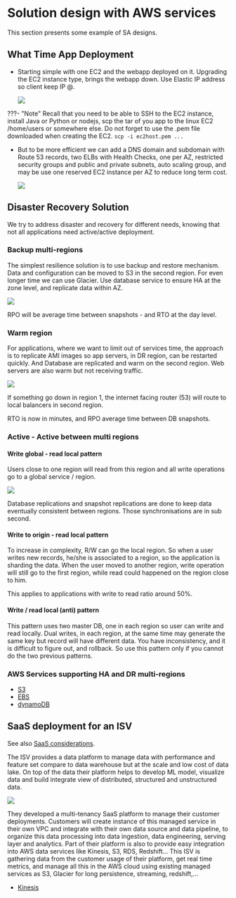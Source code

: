 # Solution design with AWS services

This section presents some example of SA designs.

## What Time App Deployment

* Starting simple with one EC2 and the webapp deployed on it. Upgrading the EC2 instance type, brings the webapp down. Use Elastic IP address so client keep IP @.

    ![](./diagrams/simple-quarkus-app.drawio.svg)

???- "Note"
    Recall that you need to be able to SSH to the EC2 instance, install Java or Python or nodejs, scp the tar of you app to the linux EC2 /home/users or somewhere else. Do not forget to use the .pem file downloaded when creating the EC2. `scp -i ec2host.pem ...`

* But to be more efficient we can add a DNS domain and subdomain with Route 53 records, two ELBs with Health Checks, one per AZ, restricted security groups and public and private subnets, auto scaling group, and may be use one reserved EC2 instance per AZ to reduce long term cost.

    ![](./diagrams/better-quarkus-app.drawio.svg)

## Disaster Recovery Solution

We try to address disaster and recovery for different needs, knowing that not all applications need active/active deployment.

### Backup multi-regions

The simplest resilience solution is to use backup and restore mechanism. Data and configuration can be moved to S3 in the second region. For even longer time we can use Glacier. Use database service to ensure HA at the zone level, and replicate data within AZ.

![](./images/backup-mr.png)

RPO will be average time between snapshots - and RTO at the day level.

### Warm region

For applications, where we want to limit out of services time, the approach is to replicate AMI images so app servers, in DR region, can be restarted quickly. And Database are replicated and warm on the second region. Web servers are also warm but not receiving traffic.

![](./images/warm-dr.png)

If something go down in region 1, the internet facing router (53) will route to local balancers in second region.

RTO is now in minutes, and RPO average time between DB snapshots. 

### Active - Active between multi regions

#### Write global - read local pattern

Users close to one region will read from this region and all write operations go to a global service / region.

![](./images/write-global.png)

Database replications and snapshot replications are done to keep data eventually consistent between regions. Those synchronisations are in sub second.

#### Write to origin - read local pattern

To increase in complexity, R/W can go the local region. So when a user writes new records, he/she is associated to a region, so the application is sharding the data. When the user moved to another region, write operation will still go to the first region, while read could happened on the region close to him.

This applies to applications with write to read ratio around 50%.

#### Write / read local (anti) pattern

This pattern uses two master DB, one in each region so user can write and read locally. Dual writes, in each region, at the same time may generate the same key but record will have different data. 
You have inconsistency, and it is difficult to figure out, and rollback.
So use this pattern only if you cannot do the two previous patterns.

### AWS Services supporting HA and DR multi-regions

* [S3](../../infra/storage/#s3)
* [EBS](../../infra/storage/#amazon-elastic-block-storage-ebs)
* [dynamoDB](../../data/#dynamodb)

## SaaS deployment for an ISV

See also [SaaS considerations](./saas.md).

The ISV provides a data platform to manage data with performance and feature set compare to data warehouse but at the scale and low cost of data lake. 
On top of the data their platform helps to develop ML model, visualize data and build integrate view of distributed, structured and unstructured data.

![](./images/datalake-isv.png)

They developed a multi-tenancy SaaS platform to manage their customer deployments. Customers will create instance of this managed service in their own VPC and integrate with their own data source and data pipeline, to organize this data processing into data ingestion, data engineering, serving layer and analytics. Part of their platform is also to provide easy integration into AWS data services like Kinesis, S3, RDS, Redshift…
This ISV is gathering data from the customer usage of their platform, get real time metrics, and manage all this in the AWS cloud using existing managed services as S3, Glacier for long persistence, streaming, redshift,…

* [Kinesis]() 